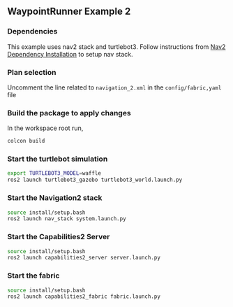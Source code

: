 ## WaypointRunner Example 2

### Dependencies

This example uses nav2 stack and turtlebot3. Follow instructions from [Nav2 Dependency Installation](../../docs/nav2_setup.md) to setup nav stack.

### Plan selection

Uncomment the  line related to `navigation_2.xml` in the `config/fabric,yaml` file

### Build the package to apply changes

In the workspace root run,

```bash
colcon build
```

### Start the turtlebot simulation

```bash
export TURTLEBOT3_MODEL=waffle
ros2 launch turtlebot3_gazebo turtlebot3_world.launch.py
```

### Start the Navigation2 stack

```bash
source install/setup.bash
ros2 launch nav_stack system.launch.py
```

### Start the Capabilities2 Server

```bash
source install/setup.bash
ros2 launch capabilities2_server server.launch.py
```

### Start the fabric

```bash
source install/setup.bash
ros2 launch capabilities2_fabric fabric.launch.py
```